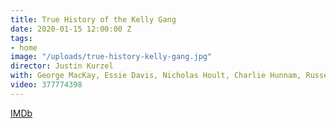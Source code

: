 ```yaml
---
title: True History of the Kelly Gang
date: 2020-01-15 12:00:00 Z
tags:
- home
image: "/uploads/true-history-kelly-gang.jpg"
director: Justin Kurzel
with: George MacKay, Essie Davis, Nicholas Hoult, Charlie Hunnam, Russell Crowe
video: 377774398
---
```


[IMDb](https://www.imdb.com/title/tt4844140/?ref_=nv_sr_srsg_0_tt_8_nm_0_q_true%2520history%2520of%2520the%2520)